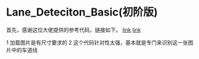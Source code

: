 # Lane_Deteciton_Basic(初阶版)
首先，感谢这位大佬提供的参考代码，链接如下。
[link](https://zhuanlan.zhihu.com/p/25354571)
[link](https://github.com/feixia586/zhihu_material/tree/master/car_lane_detection)

1 加载图片是有尺寸要求的
2 这个代码针对性太强，基本就是专门来识别这一张图片中的车道线
